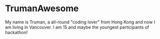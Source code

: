  
  # TrumanAwesome
  
My name is Truman, a all-round "coding lover" from Hong Kong and now I am living in Vancouver.
I am 15 and maybe the youngest participants of hackathon!


